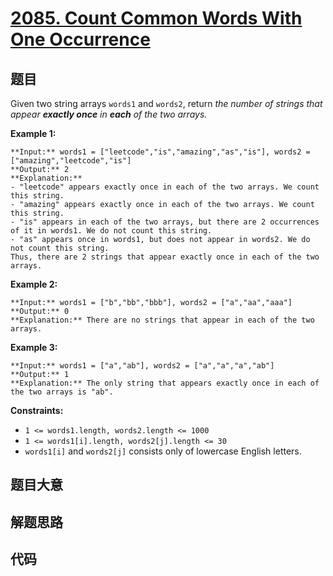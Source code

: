 # [2085. Count Common Words With One Occurrence](https://leetcode.com/problems/count-common-words-with-one-occurrence)

## 题目

Given two string arrays `words1` and `words2`, return _the number of strings
that appear **exactly once** in **each**  of the two arrays._



**Example 1:**

    
    
    **Input:** words1 = ["leetcode","is","amazing","as","is"], words2 = ["amazing","leetcode","is"]
    **Output:** 2
    **Explanation:**
    - "leetcode" appears exactly once in each of the two arrays. We count this string.
    - "amazing" appears exactly once in each of the two arrays. We count this string.
    - "is" appears in each of the two arrays, but there are 2 occurrences of it in words1. We do not count this string.
    - "as" appears once in words1, but does not appear in words2. We do not count this string.
    Thus, there are 2 strings that appear exactly once in each of the two arrays.
    

**Example 2:**

    
    
    **Input:** words1 = ["b","bb","bbb"], words2 = ["a","aa","aaa"]
    **Output:** 0
    **Explanation:** There are no strings that appear in each of the two arrays.
    

**Example 3:**

    
    
    **Input:** words1 = ["a","ab"], words2 = ["a","a","a","ab"]
    **Output:** 1
    **Explanation:** The only string that appears exactly once in each of the two arrays is "ab".
    



**Constraints:**

  * `1 <= words1.length, words2.length <= 1000`
  * `1 <= words1[i].length, words2[j].length <= 30`
  * `words1[i]` and `words2[j]` consists only of lowercase English letters.


## 题目大意

## 解题思路

## 代码

```javascript

```
